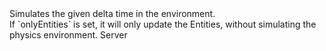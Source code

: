 <function name="Simulate" parent="IPhysicsEnvironment" type="classfunc">
	<description>
		Simulates the given delta time in the environment.<br>
		If `onlyEntities` is set, it will only update the Entities, without simulating the physics environment.
		<added version="0.7"></added>
	</description>
	<realm>Server</realm>
	<args>
		<arg name="deltaTime" type="number"></arg>
		<arg name="onlyEntities" type="boolean" default="false"></arg>
	</args>
	<rets>
	</rets>
</function>